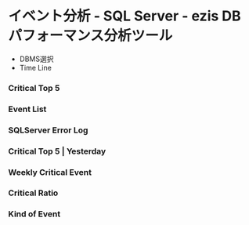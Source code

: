 # イベント分析 - SQL Server - ezis DB パフォーマンス分析ツール

* DBMS選択
* Time Line

### Critical Top 5

### Event List

### SQLServer Error Log

### Critical Top 5 | Yesterday

### Weekly Critical Event

### Critical Ratio

### Kind of Event
